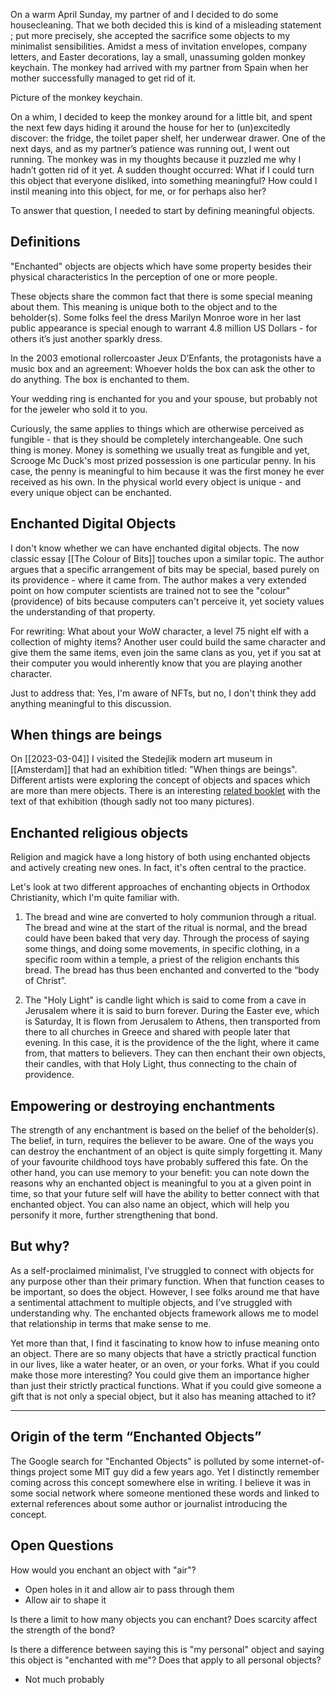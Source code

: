 On a warm April Sunday, my partner of and I decided to do some housecleaning. That we both decided this is kind of a misleading statement ; put more precisely, she accepted the sacrifice some objects to my minimalist sensibilities. Amidst a mess of invitation envelopes, company letters, and Easter decorations, lay a small, unassuming golden monkey keychain. The monkey had arrived with my partner from Spain when her mother successfully managed to get rid of it.

Picture of the monkey keychain.

On a whim, I decided to keep the monkey around for a little bit, and spent the next few days hiding it around the house for her to (un)excitedly discover: the fridge, the toilet paper shelf, her underwear drawer. One of the next days, and as my partner’s patience was running out, I went out running. The monkey was in my thoughts because it puzzled me why I hadn’t gotten rid of it yet. A sudden thought occurred: What if I could turn this object that everyone disliked, into something meaningful? How could I instil meaning into this object, for me, or for perhaps also her? 

To answer that question, I needed to start by defining meaningful objects.

## Definitions

"Enchanted" objects are objects which have some property besides their physical characteristics In the perception of one or more people.

These objects share the common fact that there is some special meaning about them. This meaning is unique both to the object and to the beholder(s). Some folks feel the dress Marilyn Monroe wore in her last public appearance is special enough to warrant 4.8 million US Dollars - for others it’s just another sparkly dress.

In the 2003 emotional rollercoaster Jeux D’Enfants, the protagonists have a music box and an agreement: Whoever holds the box can ask the other to do anything. The box is enchanted to them.

Your wedding ring is enchanted for you and your spouse, but probably not for the jeweler who sold it to you.

Curiously, the same applies to things which are otherwise perceived as fungible - that is they should be completely interchangeable. One such thing is money. Money is something we usually treat as fungible and yet, Scrooge Mc Duck's most prized possession is one particular penny. In his case, the penny is meaningful to him because it was the first money he ever received as his own. In the physical world every object is unique - and every unique object can be enchanted.

## Enchanted Digital Objects

I don't know whether we can have enchanted digital objects. The now classic essay [[The Colour of Bits]] touches upon a similar topic. The author argues that a specific arrangement of bits may be special, based purely on its providence - where it came from. The author makes a very extended point on how computer scientists are trained not to see the "colour" (providence) of bits because computers can't perceive it, yet society values the understanding of that property.

For rewriting:
What about your WoW character, a level 75 night elf with a collection of mighty items? Another user could build the same character and give them the same items, even join the same clans as you, yet if you sat at their computer you would inherently know that you are playing another character.

Just to address that: Yes, I'm aware of NFTs, but no, I don't think they add anything meaningful to this discussion.

## When things are beings

On [[2023-03-04]] I visited the Stedejlik modern art museum in [[Amsterdam]] that had an exhibition titled: "When things are beings". Different artists were exploring the concept of objects and spaces which are more than mere objects. There is an interesting [related booklet](../media/when-things-are-beings.pdf) with the text of that exhibition (though sadly not too many pictures).

## Enchanted religious objects

Religion and magick have a long history of both using enchanted objects and actively creating new ones. In fact, it's often central to the practice.

Let's look at two different approaches of enchanting objects in Orthodox Christianity, which I'm quite familiar with.

1. The bread and wine are converted to holy communion through a ritual. The bread and wine at the start of the ritual is normal, and the bread could have been baked that very day. Through the process of saying some things, and doing some movements, in specific clothing, in a specific room within a temple, a priest of the religion enchants this bread. The bread has thus been enchanted and converted to the “body of Christ”.

2. The "Holy Light" is candle light which is said to come from a cave in Jerusalem where it is said to burn forever. During the Easter eve, which is Saturday, It is flown from Jerusalem to Athens, then transported from there to all churches in Greece and shared with people later that evening. In this case, it is the providence of the the light, where it came from, that matters to believers. They can then enchant their own objects, their candles, with that Holy Light, thus connecting to the chain of providence.


## Empowering or destroying enchantments

The strength of any enchantment is based on the belief of the beholder(s). The belief, in turn, requires the believer to be aware. One of the ways you can destroy the enchantment of an object is quite simply forgetting it. Many of your favourite childhood toys have probably suffered this fate. On the other hand, you can use memory to your benefit: you can note down the reasons why an enchanted object is meaningful to you at a given point in time, so that your future self will have the ability to better connect with that enchanted object. You can also name an object, which will help you personify it more, further strengthening that bond.


## But why?
As a self-proclaimed minimalist, I’ve struggled to connect with objects for any purpose other than their primary function. When that function ceases to be important, so does the object. However, I see folks around me that have a sentimental attachment to multiple objects, and I’ve struggled with understanding why. The enchanted objects framework allows me to model that relationship in terms that make sense to me.

Yet more than that, I find it fascinating to know how to infuse meaning onto an object. There are so many objects that have a strictly practical function in our lives, like a water heater, or an oven, or your forks. What if you could make those more interesting? You could give them an importance higher than just their strictly practical functions. What if you could give someone a gift that is not only a special object, but it also has meaning attached to it?

---

## Origin of the term “Enchanted Objects”

The Google search for "Enchanted Objects" is polluted by some internet-of-things project some MIT guy did a few years ago. Yet I distinctly remember coming across this concept somewhere else in writing. I believe it was in some social network where someone mentioned these words and linked to external references about some author or journalist introducing the concept.


## Open Questions

How would you enchant an object with "air"?
* Open holes in it and allow air to pass through them
* Allow air to shape it

Is there a limit to how many objects you can enchant?  Does scarcity affect the strength of the bond?

Is there a difference between saying this is "my personal" object and saying this object  is "enchanted with me"? Does that apply to all personal objects?
* Not much probably
